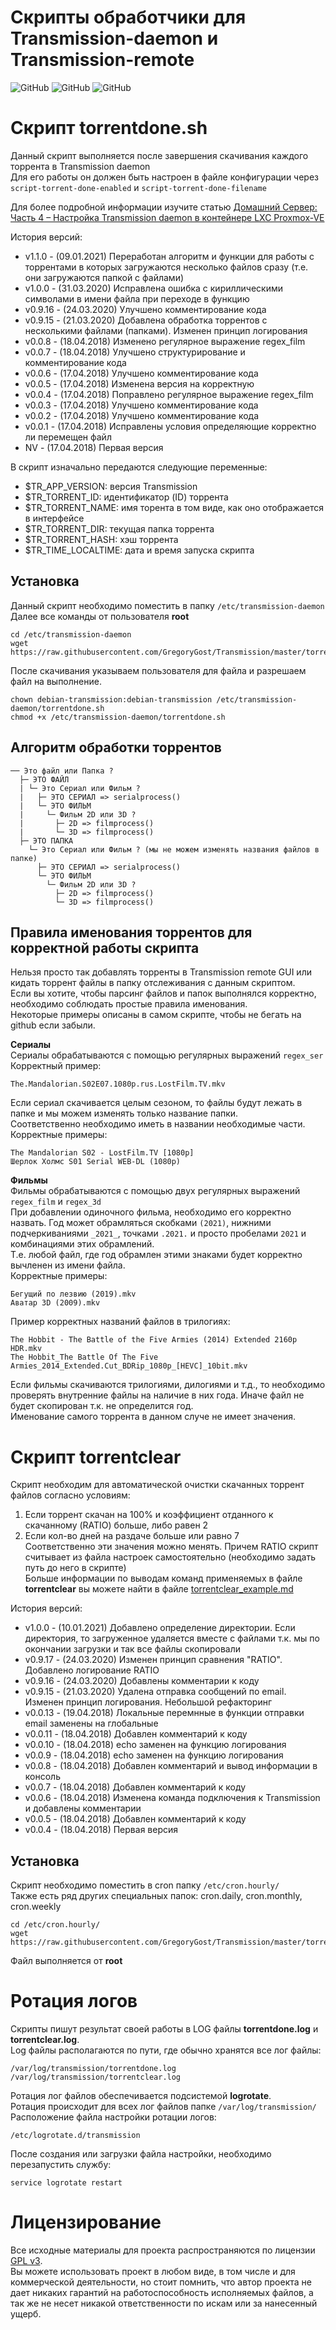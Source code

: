 # Скрипты обработчики для Transmission-daemon и Transmission-remote
 
 ![GitHub](https://img.shields.io/github/license/GregoryGost/Transmission)
 ![GitHub](https://img.shields.io/github/release-date/GregoryGost/Transmission)
 ![GitHub](https://img.shields.io/github/languages/code-size/GregoryGost/Transmission)

# Скрипт torrentdone.sh
 Данный скрипт выполняется после завершения скачивания каждого торрента в Transmission daemon  
 Для его работы он должен быть настроен в файле конфигурации через `script-torrent-done-enabled` и `script-torrent-done-filename`  
 >
 Для более подробной информации изучите статью [Домашний Сервер: Часть 4 – Настройка Transmission daemon в контейнере LXC Proxmox-VE](https://gregory-gost.ru/domashnij-server-chast-4-nastrojka-transmission-daemon-v-kontejnere-lxc-proxmox-ve/)
 >
 История версий:
 * v1.1.0 - (09.01.2021) Переработан алгоритм и функции для работы с торрентами в которых загружаются несколько файлов сразу (т.е. они загружаются папкой с файлами)
 * v1.0.0 - (31.03.2020) Исправлена ошибка с кириллическими символами в имени файла при переходе в функцию
 * v0.9.16 - (24.03.2020) Улучшено комментирование кода
 * v0.9.15 - (21.03.2020) Добавлена обработка торрентов с несколькими файлами (папками). Изменен принцип логирования
 * v0.0.8 - (18.04.2018) Изменено регулярное выражение regex_film
 * v0.0.7 - (18.04.2018) Улучшено структурирование и комментирование кода
 * v0.0.6 - (17.04.2018) Улучшено комментирование кода
 * v0.0.5 - (17.04.2018) Изменена версия на корректную
 * v0.0.4 - (17.04.2018) Поправлено регулярное выражение regex_film
 * v0.0.3 - (17.04.2018) Улучшено комментирование кода
 * v0.0.2 - (17.04.2018) Улучшено комментирование кода
 * v0.0.1 - (17.04.2018) Исправлены условия определяющие корректно ли перемещен файл
 * NV - (17.04.2018) Первая версия
 
 В скрипт изначально передаются следующие переменные:
 * $TR_APP_VERSION: версия Transmission
 * $TR_TORRENT_ID: идентификатор (ID) торрента
 * $TR_TORRENT_NAME: имя торента в том виде, как оно отображается в интерфейсе
 * $TR_TORRENT_DIR: текущая папка торрента
 * $TR_TORRENT_HASH: хэш торрента
 * $TR_TIME_LOCALTIME: дата и время запуска скрипта

## Установка
 Данный скрипт необходимо поместить в папку `/etc/transmission-daemon`  
 Далее все команды от пользователя **root**
 ```
 cd /etc/transmission-daemon
 wget https://raw.githubusercontent.com/GregoryGost/Transmission/master/torrentdone.sh
 ```
 После скачивания указываем пользователя для файла и разрешаем файл на выполнение.
 ```
 chown debian-transmission:debian-transmission /etc/transmission-daemon/torrentdone.sh
 chmod +x /etc/transmission-daemon/torrentdone.sh
 ```

## Алгоритм обработки торрентов
 ```
 ── Это файл или Папка ?
   ├─ ЭТО ФАЙЛ
   | └─ Это Сериал или Фильм ?
   |   ├─ ЭТО СЕРИАЛ => serialprocess()
   |   └─ ЭТО ФИЛЬМ
   |     └─ Фильм 2D или 3D ?
   |       ├─ 2D => filmprocess()
   |       └─ 3D => filmprocess()
   ├─ ЭТО ПАПКА
     └─ Это Сериал или Фильм ? (мы не можем изменять названия файлов в папке)
       ├─ ЭТО СЕРИАЛ => serialprocess()
       └─ ЭТО ФИЛЬМ
         └─ Фильм 2D или 3D ?
           ├─ 2D => filmprocess()
           └─ 3D => filmprocess()
 ```

## Правила именования торрентов для корректной работы скрипта
 Нельзя просто так добавлять торренты в Transmission remote GUI или кидать торрент файлы в папку отслеживания с данным скриптом.  
 Если вы хотите, чтобы парсинг файлов и папок выполнялся корректно, необходимо соблюдать простые правила именования.  
 Некоторые примеры описаны в самом скрипте, чтобы не бегать на github если забыли.  
 
 **Сериалы**  
 Сериалы обрабатываются с помощью регулярных выражений `regex_ser`  
 Корректный пример:
 ```
 The.Mandalorian.S02E07.1080p.rus.LostFilm.TV.mkv
 ```
 Если сериал скачивается целым сезоном, то файлы будут лежать в папке и мы можем изменять только название папки.  
 Соответственно необходимо иметь в названии необходимые части.  
 Корректные примеры:
 ```
 The Mandalorian S02 - LostFilm.TV [1080p]
 Шерлок Холмс S01 Serial WEB-DL (1080p)
 ```
 
 **Фильмы**  
 Фильмы обрабатываются с помощью двух регулярных выражений `regex_film` и `regex_3d`  
 При добавлении одиночного фильма, необходимо его корректно назвать. Год может обрамляться скобками `(2021)`, нижними подчеркиваниями `_2021_`, точками `.2021.` и просто пробелами ` 2021 ` и комбинациями этих обрамлений.  
 Т.е. любой файл, где год обрамлен этими знаками будет корректно вычленен из имени файла.  
 Корректные примеры:
 ```
 Бегущий по лезвию (2019).mkv
 Аватар 3D (2009).mkv
 ```
 Пример корректных названий файлов в трилогиях:
 ```
 The Hobbit - The Battle of the Five Armies (2014) Extended 2160p HDR.mkv
 The Hobbit_The Battle Of The Five Armies_2014_Extended.Cut_BDRip_1080p_[HEVC]_10bit.mkv
 ```
 Если фильмы скачиваются трилогиями, дилогиями и т.д., то необходимо проверять внутренние файлы на наличие в них года. Иначе файл не будет скопирован т.к. не определится год.  
 Именование самого торрента в данном случе не имеет значения.
 
# Скрипт torrentclear
Скрипт необходим для автоматической очистки скачанных торрент файлов согласно условиям:  
1. Если торрент скачан на 100% и коэффициент отданного к скачанному (RATIO) больше, либо равен 2
2. Если кол-во дней на раздаче больше или равно 7  
Соответственно эти значения можно менять. Причем RATIO скрипт считывает из файла настроек самостоятельно (необходимо задать путь до него в скрипте)  
Больше информации по выводам команд применяемых в файле **torrentclear** вы можете найти в файле [torrentclear_example.md](./torrentclear_example.md)

История версий:
 * v1.0.0 - (10.01.2021) Добавлено определение директории. Если директория, то загруженное удаляется вместе с файлами т.к. мы по окончании загрузки и так все файлы скопировали
 * v0.9.17 - (24.03.2020) Изменен принцип сравнения "RATIO". Добавлено логирование RATIO
 * v0.9.16 - (24.03.2020) Добавлены комментарии к коду
 * v0.9.15 - (21.03.2020) Удалена отправка сообщений по email. Изменен принцип логирования. Небольшой рефакторинг
 * v0.0.13 - (19.04.2018) Локальные перемнные в функции отправки email заменены на глобальные
 * v0.0.11 - (18.04.2018) Добавлен комментарий к коду
 * v0.0.10 - (18.04.2018) echo заменен на функцию логирования
 * v0.0.9 - (18.04.2018) echo заменен на функцию логирования
 * v0.0.8 - (18.04.2018) Добавлен комментарий и вывод информации в консоль
 * v0.0.7 - (18.04.2018) Добавлен комментарий к коду
 * v0.0.6 - (18.04.2018) Изменена команда подключения к Transmission и добавлены комментарии
 * v0.0.5 - (18.04.2018) Добавлен комментарий к коду
 * v0.0.4 - (18.04.2018) Первая версия
 
## Установка
 Скрипт необходимо поместить в cron папку `/etc/cron.hourly/`  
 Также есть ряд других специальных папок: cron.daily, cron.monthly, cron.weekly
 ```
 cd /etc/cron.hourly/
 wget https://raw.githubusercontent.com/GregoryGost/Transmission/master/torrentclear
 ```
 Файл выполняется от **root**

# Ротация логов
 Скрипты пишут результат своей работы в LOG файлы **torrentdone.log** и **torrentclear.log**.  
 Log файлы располагаются по пути, где обычно хранятся все лог файлы:
 ```
 /var/log/transmission/torrentdone.log
 /var/log/transmission/torrentclear.log
 ```
 Ротация лог файлов обеспечивается подсистемой **logrotate**.  
 Ротация происходит для всех лог файлов папке `/var/log/transmission/`  
 Расположение файла настройки ротации логов:
 ```
 /etc/logrotate.d/transmission
 ```
 После создания или загрузки файла настройки, необходимо перезапустить службу:
 ```
 service logrotate restart
 ```
 
# Лицензирование
 Все исходные материалы для проекта распространяются по лицензии [GPL v3](./LICENSE "Описание лицензии").  
 Вы можете использовать проект в любом виде, в том числе и для коммерческой деятельности, но стоит помнить, что автор проекта не дает никаких гарантий на работоспособность исполняемых файлов, а так же не несет никакой ответственности по искам или за нанесенный ущерб.  